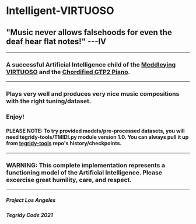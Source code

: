 # Intelligent-VIRTUOSO
## "Music never allows falsehoods for even the deaf hear flat notes!" ---IV

***

### A successful Artificial Intelligence child of the [Meddleying VIRTUOSO](https://github.com/asigalov61/Meddleying-VIRTUOSO) and the [Chordified GTP2 Piano](https://github.com/asigalov61/Amazing-GPT2-Piano).

***

### Plays very well and produces very nice music compositions with the right tuning/dataset.

### Enjoy!

#### PLEASE NOTE: To try provided models/pre-processed datasets, you will need tegridy-tools/TMIDI.py module version 1.0. You can always pull it up from [tegridy-tools](https://github.com/asigalov61/tegridy-tools/commits/main/tegridy-tools/TMIDI.py) repo's history/checkpoints.

***

### WARNING: This complete implementation represents a functioning model of the Artificial Intelligence. Please excercise great humility, care, and respect.

***

##### Project Los Angeles

##### Tegridy Code 2021
